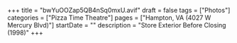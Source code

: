 +++
title = "bwYuOOZap5QB4nSq0mxU.avif"
draft = false
tags = ["Photos"]
categories = ["Pizza Time Theatre"]
pages = ["Hampton, VA (4027 W Mercury Blvd)"]
startDate = ""
description = "Store Exterior Before Closing (1998)"
+++
